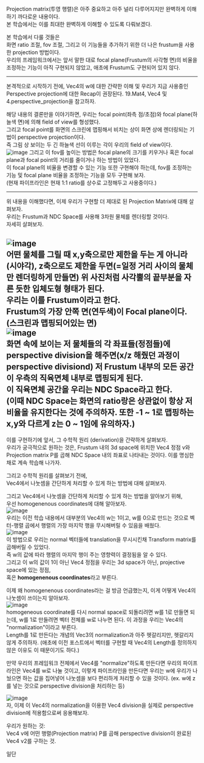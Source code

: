 
Projection matrix(투영 행렬)은 아주 중요하고 아주 널리 다루어지지만 완벽하게 이해하기 까다로운 내용이다.  
본 학습에서는 이를 최대한 완벽하게 이해할 수 있도록 다뤄보겠다.  

본 학습에서 다룰 것들은  
화면 ratio 조절, fov 조절, 그리고 이 기능들을 추가하기 위한 더 나은 frustum을 사용한 projection 방법이다.  
우리의 프레임워크에서는 앞서 말한 대로 focal plane(Frustum의 사각형 면)의 비율을 조정하는 기능이 아직 구현되지 않았고, 애초에 Frustum도 구현되어 있지 않다.  
 
---  
본격적으로 시작하기 전에, Vec4의 w에 대한 간략한 이해 및 우리가 지금 사용중인 Perspective projection에 대한 Recap이 권장된다. 19.Mat4, Vec4 및 4.perspective_projection을 참고하자. 

해당 내용의 결론만을 이야기하면, 우리는 focal point(좌측 점/초점)와 focal plane(하늘색 면)에 의해 field of view를 형성했다.  
그리고 focal point를 화면의 스크린에 맵핑해서 비치는 상이 화면 상에 렌더링되는 기법이 perspective projection이다.  
즉 그림 상 보이는 두 긴 하늘색 선이 이루는 각이 우리의 field of view이다.  
![image](https://user-images.githubusercontent.com/63915665/191767156-e957a7b7-4abb-4468-817e-5190152cbb7a.png)
그리고 이 fov를 높이는 방법은 focal plane의 크기를 키우거나 혹은 focal plane과 focal point의 거리를 줄이거나 하는 방법이 있었다.  
이 focal plane의 비율을 변경할 수 있는 기능 또한 구현해야 하는데, fov를 조정하는 기능 및 focal plane 비율을 조정하는 기능을 모두 구현해 보자.  
(현재 파이프라인은 현재 1:1 ratio를 상수로 고정해두고 사용중이다.)

---

위 내용을 이해했다면, 이제 우리가 구현할 더 제대로 된 Projection Matrix에 대해 살펴보자.  
우리는 Frustum과 NDC Space를 사용해 3차원 물체를 렌더링할 것이다.  
자세히 살펴보자.  

![image](https://user-images.githubusercontent.com/63915665/191768381-42880c4b-29e5-4ef8-87b0-238dde3702f9.png)  
어떤 물체를 그릴 때 x,y축으로만 제한을 두는 게 아니라(시야각), z축으로도 제한을 두면(=일정 거리 사이의 물체만 렌더링하게 만들면) 위 사진처럼 사각뿔의 끝부분을 자른 듯한 입체도형 형태가 된다.  
우리는 이를 Frustum이라고 한다.  
Frustum의 가장 안쪽 면(연두색)이 Focal plane이다. (스크린과 맵핑되어있는 면)  
![image](https://user-images.githubusercontent.com/63915665/191771829-2c3f21f3-c291-4ba3-8f76-75a53320d001.png)  
화면 속에 보이는 저 물체들의 각 좌표들(정점들)에 perspective division을 해주면(x/z 해줬던 과정이 perspective divisiond) 저 Frustum 내부의 모든 공간이 우측의 직육면체 내부로 맵핑되게 된다.  
이 직육면체 공간을 우리는 **NDC Space**라고 한다.  
(이때 NDC Space는 화면의 ratio랑은 상관없이 항상 저 비율을 유지한다는 것에 주의하자. 또한 -1 ~ 1로 맵핑하는 x,y와 다르게 z는 0 ~ 1임에 유의하자.)   
---  

이를 구현하기에 앞서, 그 수학적 원리 (derivation)을 간략하게 살펴보자.  
우리가 궁극적으로 원하는 것은, Frustum 내의 3d space에 위치한 Vec4 정점 v와 Projection matrix P를 곱해 NDC Space 내의 좌표로 나타내는 것이다. 이를 명심한 채로 계속 학습해 나가자.
  
그리고 수학적 원리를 살펴보기 전에,  
Vec4에서 나눗셈을 간단하게 처리할 수 있게 하는 방법에 대해 살펴보자.  

그리고 Vec4에서 나눗셈을 간단하게 처리할 수 있게 하는 방법을 알아보기 위해,  
우선 homogenenous coordinates에 대해 알아보자.  
![image](https://user-images.githubusercontent.com/63915665/191774213-6e382e48-4cae-42f6-b724-f205b2bb7cc4.png)  
우리는 이전 학습 내용에서 대부분의 Vec4의 w는 1이고, w를 0으로 만드는 것으로 벡터-행렬 곱에서 행렬의 가장 마지막 행을 무시해버릴 수 있음을 배웠다.  
![image](https://user-images.githubusercontent.com/63915665/191774132-fc6a5034-3d95-4a09-9a35-a2a95e3235f6.png)  
이 방법으로 우리는 normal 벡터들에 translation을 무시시킨채 Transform matrix를 곱해버릴 수 있었다.  
즉 w의 값에 따라 행렬의 마지막 행이 주는 영향력이 결정됨을 알 수 있다.  
그리고 이 w의 값이 1이 아닌 Vec4 정점을 우리는 3d space가 아닌, 
projective space에 있는 정점,  
혹은 **homogenenous coordinates**라고 부른다.  
  
이제 왜 homogenenous coordinates라는 걸 방금 언급했는지, 이게 어떻게 Vec4의 나눗셈이 쓰이는지 알아보자.  
![image](https://user-images.githubusercontent.com/63915665/191775356-af220511-163f-4f9c-b81d-5ec933f71a4f.png)  
homogeneous coordinate를 다시 normal space로 되돌리려면 w를 1로 만들면 되는데, w를 1로 만들려면 벡터 전체를 w로 나누면 된다. 이 과정을 우리는 Vec4의 "normalization"이라고 부른다.  
Length를 1로 만든다는 개념의 Vec3의 normalization과 아주 헷갈리지만, 헷갈리지 않게 주의하자. (애초에 이전 포스트에서 벡터를 구현할 때 Vec4의 Length를 정의하지 않은 이유도 이 때문이기도 하다.)  

만약 우리의 프레임워크 전체에서 Vec4를 "normalize"하도록 만든다면 우리의 파이프라인은 Vec4를 w로 나눌 것이고, 이렇게 파이프라인을 만든다면 우리는 w에 우리가 나눴으면 하는 값을 집어넣어 나눗셈을 보다 편리하게 처리할 수 있을 것이다. (ex. w에 z를 넣는 것으로 perspective division을 처리하는 등)  

![image](https://user-images.githubusercontent.com/63915665/191777814-410d59a3-945d-48a7-8b69-d9db20b5cb6f.png)  
자, 이제 이 Vec4의 normalization을 이용한 Vec4 division을 실제로 perspective division에 적용함으로써 응용해보자.  

우리가 원하는 것:  
Vec4 v에 어떤 행렬(Projection matrix) P를 곱해 perspective division이 완료된 Vec4 v2를 구하는 것.  

일단 












